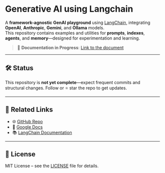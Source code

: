 # Generative AI using Langchain

A **framework-agnostic GenAI playground** using [LangChain](https://www.langchain.com/), integrating **OpenAI**, **Anthropic**, **Gemini**, and **Ollama** models.  
This repository contains examples and utilities for **prompts**, **indexes**, **agents**, and **memory**—designed for experimentation and learning.  

> 📄 **Documentation in Progress**: [Link to the document](https://docs.google.com/document/d/1NP4f9cDnYYQ8RvnLd-ql6TWDt3kdwlTmozo1Z4vNMnI/edit?tab=t.0#heading=h.f9g6r2a5c9f9)

---

## 🛠 Status  
This repository is **not yet complete**—expect frequent commits and structural changes. Follow or ⭐ star the repo to get updates.  

---

## 🔗 Related Links  
- 🌐 [GitHub Repo](https://github.com/krispyarena/genAI-langchain)  
- 📝 [Google Docs](https://docs.google.com/document/d/1NP4f9cDnYYQ8RvnLd-ql6TWDt3kdwlTmozo1Z4vNMnI/edit?tab=t.0#heading=h.f9g6r2a5c9f9)  
- 📚 [LangChain Documentation](https://docs.langchain.com/)  

---

## 📜 License  
MIT License – see the [LICENSE](LICENSE) file for details.  
